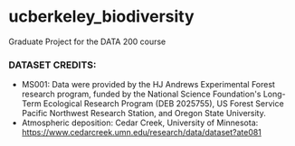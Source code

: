 # ucberkeley_biodiversity
Graduate Project for the DATA 200 course

### DATASET CREDITS:
* MS001: Data were provided by the HJ Andrews Experimental Forest research program, funded by the National Science Foundation's Long-Term Ecological Research Program (DEB 2025755), US Forest Service Pacific Northwest Research Station, and Oregon State University.
* Atmospheric deposition: Cedar Creek, University of Minnesota: https://www.cedarcreek.umn.edu/research/data/dataset?ate081
